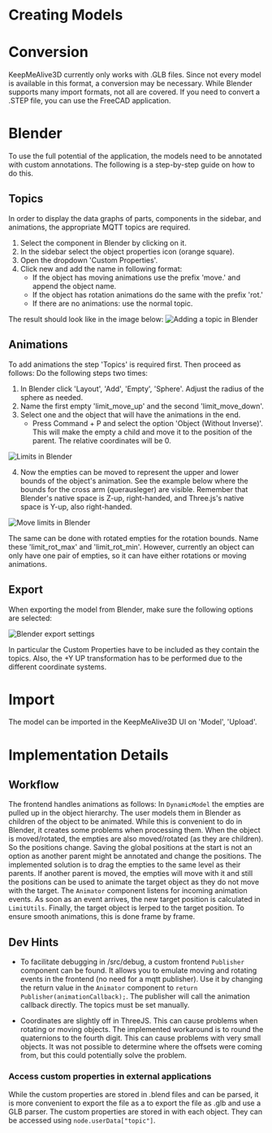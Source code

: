 # Creating Models

# Conversion

KeepMeAlive3D currently only works with .GLB files.
Since not every model is available in this format, a conversion may be necessary.
While Blender supports many import formats, not all are covered.
If you need to convert a .STEP file, you can use the FreeCAD application.

# Blender

To use the full potential of the application, the models need to be annotated with custom annotations.
The following is a step-by-step guide on how to do this.

## Topics

In order to display the data graphs of parts, components in the sidebar, and animations, the appropriate MQTT topics are
required.

1) Select the component in Blender by clicking on it.
2) In the sidebar select the object properties icon (orange square).
3) Open the dropdown 'Custom Properties'.
4) Click new and add the name in following format:
    * If the object has moving animations use the prefix 'move.' and append the object name.
    * If the object has rotation animations do the same with the prefix 'rot.'
    * If there are no animations: use the normal topic.

The result should look like in the image below:
![Adding a topic in Blender](../assets/blenderAddTopic.png)

## Animations

To add animations the step 'Topics' is required first. Then proceed as follows:
Do the following steps two times:

1) In Blender click 'Layout', 'Add', 'Empty', 'Sphere'. Adjust the radius of the sphere as needed.
2) Name the first empty 'limit_move_up' and the second 'limit_move_down'.
3) Select one and the object that will have the animations in the end.
    * Press Command + P and select the option 'Object (Without Inverse)'.
      This will make the empty a child and move it to the position of the parent. The relative coordinates will be 0.

![Limits in Blender](../assets/blenderAddLimits.png)

4) Now the empties can be moved to represent the upper and lower bounds of the object's animation.
   See the example below where the bounds for the cross arm (querausleger) are visible.
   Remember that Blender's native space is Z-up, right-handed, and Three.js's native space is Y-up, also right-handed.

![Move limits in Blender](../assets/blenderMoveEmpties.png)

The same can be done with rotated empties for the rotation bounds.
Name these 'limit_rot_max' and 'limit_rot_min'.
However, currently an object can only have one pair of empties, so it can have either rotations or moving animations.

## Export

When exporting the model from Blender, make sure the following options are selected:

![Blender export settings](../assets/blenderExport.png)

In particular the Custom Properties have to be included as they contain the topics.
Also, the +Y UP transformation has to be performed due to the different coordinate systems.

# Import

The model can be imported in the KeepMeAlive3D UI on 'Model', 'Upload'.

# Implementation Details

## Workflow

The frontend handles animations as follows:
In `DynamicModel` the empties are pulled up in the object hierarchy. The user models them in Blender as children of the
object to be animated.
While this is convenient to do in Blender, it creates some problems when processing them.
When the object is moved/rotated, the empties are also moved/rotated (as they are children). So the positions change.
Saving the global positions at the start is not an option as another parent might be annotated and change the positions.
The implemented solution is to drag the empties to the same level as their parents. If another parent is moved, the
empties will move with it and still the positions can be used to animate the target object as they do not move with the
target.
The `Animator` component listens for incoming animation events. As soon as an event arrives, the new target position is
calculated in `LimitUtils`.
Finally, the target object is lerped to the target position. To ensure smooth animations, this is done frame by frame.

## Dev Hints

* To facilitate debugging in /src/debug, a custom frontend `Publisher` component can be found.
  It allows you to emulate moving and rotating events in the frontend (no need for a mqtt publisher).
  Use it by changing the return value in the `Animator` component to `return Publisher(animationCallback);`.
  The publisher will call the animation callback directly. The topics must be set manually.

* Coordinates are slightly off in ThreeJS. This can cause problems when rotating or moving objects.
  The implemented workaround is to round the quaternions to the fourth digit. This can cause problems with very small
  objects.
  It was not possible to determine where the offsets were coming from, but this could potentially solve the problem.

### Access custom properties in external applications

While the custom properties are stored in .blend files and can be parsed, it is more convenient to export the file as a
to export the file as .glb and use a GLB parser. The custom properties are stored in
with each object. They can be accessed using `node.userData["topic"]`.